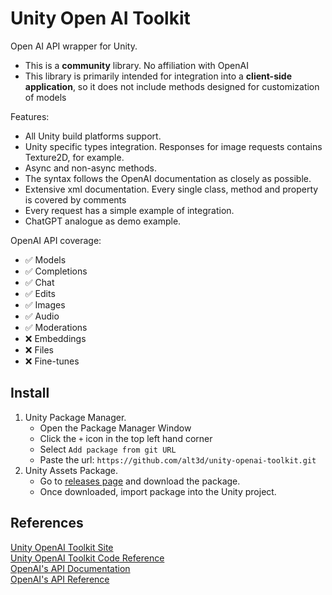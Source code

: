 # Unity Open AI Toolkit

Open AI API wrapper for Unity.
* This is a **community** library. No affiliation with OpenAI
* This library is primarily intended for integration into a **client-side application**, so it does not include methods designed for customization of models

Features:
* All Unity build platforms support.
* Unity specific types integration. Responses for image requests contains Texture2D, for example.
* Async and non-async methods.
* The syntax follows the OpenAI documentation as closely as possible.
* Extensive xml documentation. Every single class, method and property is covered by comments
* Every request has a simple example of integration.
* ChatGPT analogue as demo example.

OpenAI API coverage:
* ✅ Models
* ✅ Completions
* ✅ Chat
* ✅ Edits
* ✅ Images
* ✅ Audio
* ✅ Moderations
* ❌ Embeddings
* ❌ Files
* ❌ Fine-tunes

## Install
1. Unity Package Manager. 
    * Open the Package Manager Window
    * Click the `+` icon in the top left hand corner
    * Select `Add package from git URL`
    * Paste the url: `https://github.com/alt3d/unity-openai-toolkit.git`
2. Unity Assets Package. 
    * Go to [releases page](https://github.com/alt3d/unity-openai-toolkit/releases) and download the package.
    * Once downloaded, import package into the Unity project.

## References
[Unity OpenAI Toolkit Site](https://unityopenaitoolkit.com/)</br>
[Unity OpenAI Toolkit Code Reference](https://unityopenaitoolkit.com/code-reference/)</br>
[OpenAI's API Documentation](https://platform.openai.com/docs/introduction/overview)</br>
[OpenAI's API Reference](https://platform.openai.com/docs/api-reference/introduction)